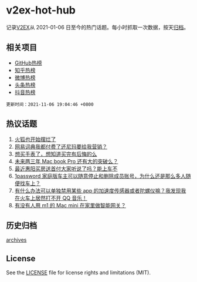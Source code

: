 # v2ex-hot-hub

 记录[V2EX](https://www.v2ex.com/)从 2021-01-06 日至今的热门话题。每小时抓取一次数据，按天[归档](archives)。
 
 ## 相关项目

- [GitHub热榜](https://github.com/lonnyzhang423/github-hot-hub)
- [知乎热榜](https://github.com/lonnyzhang423/zhihu-hot-hub)
- [微博热榜](https://github.com/lonnyzhang423/weibo-hot-hub)
- [头条热榜](https://github.com/lonnyzhang423/toutiao-hot-hub)
- [抖音热榜](https://github.com/lonnyzhang423/douyin-hot-hub)


 `更新时间：2021-11-06 19:04:46 +0800`

## 热议话题

1. [火狐也开始摆烂了](https://www.v2ex.com/t/813358)
1. [网易词典我都付费了还尼玛要给我营销？](https://www.v2ex.com/t/813430)
1. [想买手表了，想知道买完有后悔的么](https://www.v2ex.com/t/813433)
1. [未来两三年 Mac book Pro 还有大的突破么？](https://www.v2ex.com/t/813446)
1. [最近惠阳买房送首付大家听说了吗？能上车不](https://www.v2ex.com/t/813456)
1. [1password 家庭版车主可以随意停止和删除成员账号，为什么还是那么多人随便找车上？](https://www.v2ex.com/t/813404)
1. [有什么办法可以单独禁用某些 app 的加速度传感器或者陀螺仪嘛？我发现我在火车上居然打不开 QQ 音乐！](https://www.v2ex.com/t/813447)
1. [有没有人用 m1 的 Mac mini 在家里做智能网关？](https://www.v2ex.com/t/813435)

## 历史归档

[archives](archives)

## License

See the [LICENSE](LICENSE) file for license rights and limitations (MIT).
